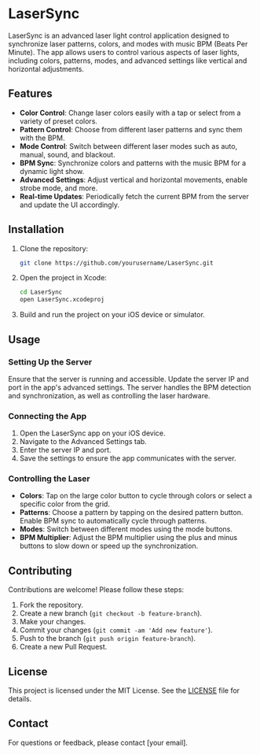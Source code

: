 # LaserSync

LaserSync is an advanced laser light control application designed to synchronize laser patterns, colors, and modes with music BPM (Beats Per Minute). The app allows users to control various aspects of laser lights, including colors, patterns, modes, and advanced settings like vertical and horizontal adjustments.

## Features

- **Color Control**: Change laser colors easily with a tap or select from a variety of preset colors.
- **Pattern Control**: Choose from different laser patterns and sync them with the BPM.
- **Mode Control**: Switch between different laser modes such as auto, manual, sound, and blackout.
- **BPM Sync**: Synchronize colors and patterns with the music BPM for a dynamic light show.
- **Advanced Settings**: Adjust vertical and horizontal movements, enable strobe mode, and more.
- **Real-time Updates**: Periodically fetch the current BPM from the server and update the UI accordingly.

## Installation

1. Clone the repository:
    ```bash
    git clone https://github.com/yourusername/LaserSync.git
    ```

2. Open the project in Xcode:
    ```bash
    cd LaserSync
    open LaserSync.xcodeproj
    ```

3. Build and run the project on your iOS device or simulator.

## Usage

### Setting Up the Server

Ensure that the server is running and accessible. Update the server IP and port in the app's advanced settings. The server handles the BPM detection and synchronization, as well as controlling the laser hardware.

### Connecting the App

1. Open the LaserSync app on your iOS device.
2. Navigate to the Advanced Settings tab.
3. Enter the server IP and port.
4. Save the settings to ensure the app communicates with the server.

### Controlling the Laser

- **Colors**: Tap on the large color button to cycle through colors or select a specific color from the grid.
- **Patterns**: Choose a pattern by tapping on the desired pattern button. Enable BPM sync to automatically cycle through patterns.
- **Modes**: Switch between different modes using the mode buttons.
- **BPM Multiplier**: Adjust the BPM multiplier using the plus and minus buttons to slow down or speed up the synchronization.

## Contributing

Contributions are welcome! Please follow these steps:

1. Fork the repository.
2. Create a new branch (`git checkout -b feature-branch`).
3. Make your changes.
4. Commit your changes (`git commit -am 'Add new feature'`).
5. Push to the branch (`git push origin feature-branch`).
6. Create a new Pull Request.

## License

This project is licensed under the MIT License. See the [LICENSE](LICENSE) file for details.

## Contact

For questions or feedback, please contact [your email].

